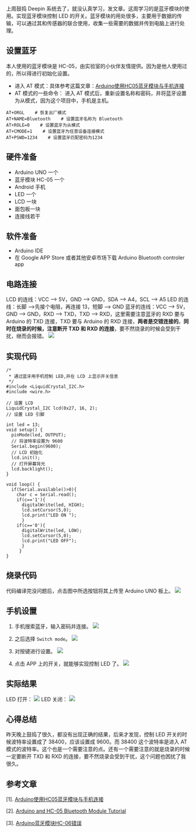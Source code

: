 上周鼓捣 Deepin 系统去了，就没认真学习，发文章。这周学习的是蓝牙模块的使用。实现蓝牙模块控制 LED 的开关。蓝牙模块的用处很多，主要用于数据的传输，可以通过其和传感器的联合使用，收集一些需要的数据并传到电脑上进行处理。

## 设置蓝牙
本人使用的蓝牙模块是 HC-05，由实验室的小伙伴友情提供。因为是他人使用过的，所以得进行初始化设置。
+ 进入 AT 模式：具体参考这篇文章：[Arduino使用HC05蓝牙模块与手机连接](https://www.jianshu.com/p/4ebf1a01df51)
+ AT 模式的一些命令：
进入 AT 模式后，重新设置名称和密码，并将蓝牙设置为从模式，因为这个项目中，手机是主机。
```
AT+ORGL    # 恢复出厂模式
AT+NAME=Bluetooth    # 设置蓝牙名称为 Bluetooth
AT+ROLE=0    # 设置蓝牙为从模式
AT+CMODE=1    # 设置蓝牙为任意设备连接模式
AT+PSWD=1234    # 设置蓝牙匹配密码为1234
```

## 硬件准备
+ Arduino UNO 一个
+ 蓝牙模块 HC-05 一个
+ Android 手机
+ LED 一个
+ LCD 一块
+ 面包板一块
+ 连接线若干

## 软件准备

+ Arduino IDE
+ 在 Google APP Store 或者其他安卓市场下载 Arduino Bluetooth controler app


## 电路连接
LCD 的连线：VCC ——> 5V，GND ——> GND，SDA ——> A4，SCL ——> A5
LED 的连线：长脚 ——>先接个电阻，再连接 13，短脚 ——> GND
蓝牙的连线：VCC ——> 5V，GND ——> GND，RXD ——> TXD，TXD ——> RXD，这里需要注意蓝牙的 RXD 要与 Arduino 的 TXD 连接，TXD 要与 Arduino 的 RXD 连接，**两者是交错连接的**。**同时在烧录的时候，注意断开 TXD 和 RXD 的连接**，要不然烧录的时候会受到干扰，继而会报错。
![](https://upload-images.jianshu.io/upload_images/2759738-23df4966edd2b873.jpg?imageMogr2/auto-orient/strip%7CimageView2/2/w/1240)

## 实现代码
```
/*
 * 通过蓝牙用手机控制 LED,并在 LCD 上显示开关信息
 */
#include <LiquidCrystal_I2C.h>
#include <wire.h>

// 设置 LCD 
LiquidCrystal_I2C lcd(0x27, 16, 2);
// 设置 LED 引脚

int led = 13;
void setup() {
  pinMode(led, OUTPUT);
  // 将波特率设置为 9600
  Serial.begin(9600);
  // LCD 初始化
  lcd.init();
  // 打开屏幕背光
  lcd.backlight();
}

void loop() {
  if(Serial.available()>0){
    char c = Serial.read();
    if(c=='1'){
      digitalWrite(led, HIGH);
      lcd.setCursor(5,0);
      lcd.print("LED ON ");
      }
    if(c=='0'){
      digitalWrite(led, LOW);
      lcd.setCursor(5,0);
      lcd.print("LED OFF");
      }
     }
}
```

## 烧录代码
代码编译完没问题后，点击图中所选按钮将其上传至 Arduino UNO 板上。
![](https://upload-images.jianshu.io/upload_images/2759738-222cf4f13c28c498.png?imageMogr2/auto-orient/strip%7CimageView2/2/w/1240)

## 手机设置
1. 手机搜索蓝牙，输入密码并连接。
![](https://upload-images.jianshu.io/upload_images/2759738-18ca058b9cee4707.png?imageMogr2/auto-orient/strip%7CimageView2/2/w/1240)

2. 之后选择 `Switch mode`。
![](https://upload-images.jianshu.io/upload_images/2759738-430eef21e076c1d8.png?imageMogr2/auto-orient/strip%7CimageView2/2/w/1240)
3. 对按键进行设置。
![](https://upload-images.jianshu.io/upload_images/2759738-75f1e792fa96c67f.png?imageMogr2/auto-orient/strip%7CimageView2/2/w/1240)
4. 点击 APP 上的开关，就能够实现控制 LED 了。
![](https://upload-images.jianshu.io/upload_images/2759738-6d9e6bdc53c1b5e4.png?imageMogr2/auto-orient/strip%7CimageView2/2/w/1240)

## 实际结果
LED 打开：
![](https://upload-images.jianshu.io/upload_images/2759738-f25b5abc4d1726dd.jpg?imageMogr2/auto-orient/strip%7CimageView2/2/w/1240)
LED 关闭：
![](https://upload-images.jianshu.io/upload_images/2759738-06db07acb029ccc2.jpg?imageMogr2/auto-orient/strip%7CimageView2/2/w/1240)
## 心得总结 
昨天晚上鼓捣了很久，都没有出现正确的结果，后来才发现，控制 LED 开关的时候波特率设置成了 38400，应该设置成 9600。而 38400 这个波特率是进入 AT 模式的波特率。这个也是一个需要注意的点。还有一个需要注意的就是烧录的时候一定要断开 TXD 和 RXD 的连接，要不然烧录会受到干扰，这个问题也困扰了我很久。

## 参考文章
[1]. [Arduino使用HC05蓝牙模块与手机连接](https://www.jianshu.com/p/4ebf1a01df51)

[2]. [Arduino and HC-05 Bluetooth Module Tutorial](https://howtomechatronics.com/tutorials/arduino/arduino-and-hc-05-bluetooth-module-tutorial/)

[3]. [Arduino蓝牙模块HC-06错误](https://stackoverrun.com/cn/q/9636941)



